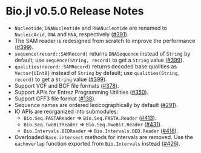 Bio.jl v0.5.0 Release Notes
===========================

* `Nucleotide`, `DNANucleotide` and `RNANucleotide` are renamed to `NucleicAcid`, `DNA` and `RNA`, respectively ([#391]).
* The SAM reader is redesigned from scratch to improve the performance ([#399]).
* `sequence(record::SAMRecord)` returns `DNASequence` instead of `String` by default; use `sequence(String, record)` to get a `String` value ([#399]).
* `qualities(record::SAMRecord)` returns decoded base qualities as `Vector{UInt8}` instead of `String` by default; use `qualities(String, record)` to get a `String` value ([#399]).
* Support VCF and BCF file formats ([#378]).
* Support APIs for Entrez Programming Utilities ([#350]).
* Support GFF3 file format ([#138]).
* Sequence names are ordered lexicographically by default ([#291]).
* IO APIs are reorganized into submodules:
    * `Bio.Seq.FASTAReader` => `Bio.Seq.FASTA.Reader` ([#413]).
    * `Bio.Seq.TwoBitReader` => `Bio.Seq.TwoBit.Reader` ([#431]).
    * `Bio.Intervals.BEDReader` => `Bio.Intervals.BED.Reader` ([#418]).
* Overloaded `Base.intersect` methods for intervals are removed. Use the `eachoverlap` function exported from `Bio.Intervals` instead ([#426]).

[#138]: https://github.com/BioJulia/Bio.jl/pull/138
[#291]: https://github.com/BioJulia/Bio.jl/issues/291
[#350]: https://github.com/BioJulia/Bio.jl/pull/350
[#378]: https://github.com/BioJulia/Bio.jl/pull/378
[#391]: https://github.com/BioJulia/Bio.jl/issues/391
[#399]: https://github.com/BioJulia/Bio.jl/pull/399
[#413]: https://github.com/BioJulia/Bio.jl/pull/413
[#418]: https://github.com/BioJulia/Bio.jl/pull/418
[#426]: https://github.com/BioJulia/Bio.jl/pull/426
[#431]: https://github.com/BioJulia/Bio.jl/pull/431
